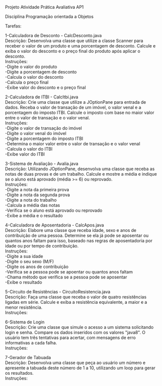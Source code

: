 Projeto Atividade Prática Avaliativa AP1

Disciplina Programação orientada a Objetos

Tarefas:

1-Calculadora de Desconto - CalcDesconto.java  
Descrição: Desenvolva uma classe que utilize a classe Scanner para receber o valor de um produto e uma porcentagem de desconto. Calcule e exiba o valor do desconto e o preço final do produto após aplicar o desconto.  
Instruções:  
-Digite o valor do produto  
-Digite a porcentagem de desconto  
-Calcula o valor do desconto  
-Calcula o preço final  
-Exibe valor do desconto e o preço final  

2-Calculadora de ITBI - CalcItbi.java  
Descrição: Crie uma classe que utilize a JOptionPane para entrada de dados. Receba o valor de transação de um imóvel, o valor venal e a porcentagem do imposto ITBI. Calcule o imposto com base no maior valor entre o valor de transação e o valor venal.  
Instruções:  
-Digite o valor de transação do imóvel  
-Digite o valor venal do imóvel  
-Digite a porcentagem do imposto ITBI  
-Determina o maior valor entre o valor de transação e o valor venal  
-Calcula o valor do ITBI  
-Exibe valor do ITBI  

3-Sistema de Avaliação - Avalia.java  
Descrição: Utilizando JOptionPane, desenvolva uma classe que receba as notas de duas provas e de um trabalho. Calcule e mostre a média e indique se o aluno está aprovado (média >= 6) ou reprovado.  
Instruções:   
-Digite a nota da primeira prova  
-Digite a nota da segunda prova  
-Digite a nota do trabalho  
-Calcula a média das notas  
-Verifica se o aluno está aprovado ou reprovado  
-Exibe a média e o resultado  

4-Calculadora de Aposentadoria - CalcApos.java  
Descrição: Elabore uma classe que receba idade, sexo e anos de contribuição de uma pessoa. Determine se ela já pode se aposentar ou quantos anos faltam para isso, baseado nas regras de aposentadoria por idade ou por tempo de contribuição.  
Instruções:  
-Digite a sua idade  
-Digite o seu sexo (M/F)  
-Digite os anos de contribuição  
-Verifica se a pessoa pode se apoentar ou quantos anos faltam  
-Chama método que verifica se a pessoa pode se aposentar  
-Exibe o resultado  

5-Circuito de Resistências - CircuitoResistencia.java  
Descrição: Faça uma classe que receba o valor de quatro resistências ligadas em série. Calcule e exiba a resistência equivalente, a maior e a menor resistência.  
Instruções:  

6-Sistema de Login  
Descrição: Crie uma classe que simule o acesso a um sistema solicitando login e senha. Compare os dados inseridos com os valores "java8". O usuário tem três tentativas para acertar, com mensagens de erro informativas a cada falha.  
Instruções:  

7-Gerador de Tabuada  
Descrição: Desenvolva uma classe que peça ao usuário um número e apresente a tabuada deste número de 1 a 10, utilizando um loop para gerar os resultados.  
Instruções:  